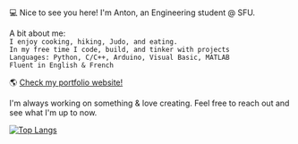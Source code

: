 💻 Nice to see you here!
I'm Anton, an Engineering student @ SFU.

A bit about me: <br/>
`I enjoy cooking, hiking, Judo, and eating.` <br/>
`In my free time I code, build, and tinker with projects`  <br/>
`Languages: Python, C/C++, Arduino, Visual Basic, MATLAB`   <br/>
`Fluent in English & French` <br/>


🌎 [Check my portfolio website!](https://antonilic.com/ "My website")

I'm always working on something & love creating. 
Feel free to reach out and see what I'm up to now.

[![Top Langs](https://github-readme-stats.vercel.app/api/top-langs/?username=SchoIar&layout=compact)](https://github.com/anuraghazra/github-readme-stats)
